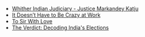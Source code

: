 - [Whither Indian Judiciary - Justice Markandey Katju](https://www.amazon.in/Whither-Indian-Judiciary-Justice-Markandey/dp/9386141124/ref=sr_1_1?ie=UTF8&qid=1546348752&sr=8-1&keywords=whither+indian+judiciary)
- [It Doesn’t Have to Be Crazy at Work](https://www.amazon.in/Doesnt-Have-Be-Crazy-Work/dp/0008323445/ref=sr_1_1?ie=UTF8&qid=1548672719&sr=8-1&keywords=crazy+at+work)
- [To Sir With Love](https://www.amazon.in/Sir-Love-R-Braithwaite/dp/0099498049/ref=sr_1_1?ie=UTF8&qid=1551803641&sr=8-1&keywords=to+sir+with+love)
- [The Verdict: Decoding India's Elections](https://www.amazon.in/Verdict-Decoding-Indias-Elections/dp/0670092266/ref=tmm_hrd_swatch_0?_encoding=UTF8&qid=&sr=)
